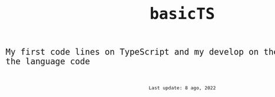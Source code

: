 <h1 style="display: flex; justify-content: center; width: 100vw; font-size: 3em; font-family: monospace;">basicTS</h1>
<br>
<p style="display: flex; justify-content: center; width: 100vw; font-size: 1.6em; font-family: monospace;">My first code lines on TypeScript and my develop on the basic structure the language code</p>
<br>
<p style="display: flex; justify-content: center; width: 100vw; font-size: 0.9em; font-family: monospace;">Last update: 8 ago, 2022</p>